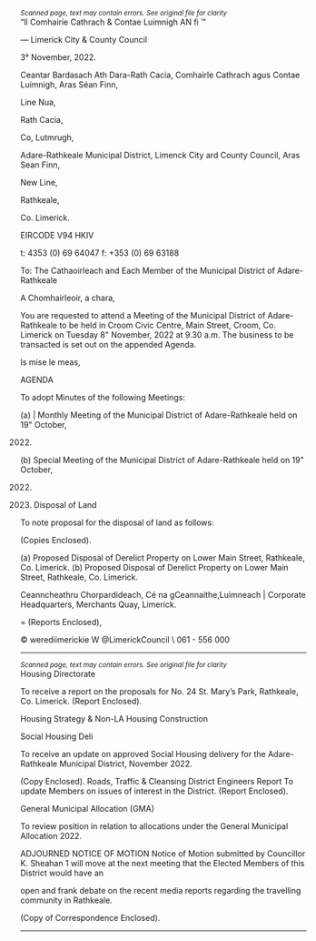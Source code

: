 *<small>Scanned page, text may contain errors. See original file for clarity</small>*  
“ll Comhairie Cathrach
& Contae Luimnigh
AN fi ™

— Limerick City
& County Council

3° November, 2022.

Ceantar Bardasach Ath Dara-Rath Cacia,
Comhairle Cathrach agus Contae Luimnigh,
Aras Séan Finn,

Line Nua,

Rath Cacia,

Co, Lutmrugh,

Adare-Rathkeale Municipal District,
Limenck City ard County Council,
Aras Sean Finn,

New Line,

Rathkeale,

Co. Limerick.

EIRCODE V94 HKIV

t: 4353 (0) 69 64047
f: +353 (0) 69 63188

To: The Cathaoirleach and Each Member of the Municipal District of Adare-Rathkeale

A Chomhairleoir, a chara,

You are requested to attend a Meeting of the Municipal District of Adare-Rathkeale to be held in
Croom Civic Centre, Main Street, Croom, Co. Limerick on Tuesday 8" November, 2022 at 9.30
a.m. The business to be transacted is set out on the appended Agenda.

Is mise le meas,

AGENDA

To adopt Minutes of the following Meetings:

(a) | Monthly Meeting of the Municipal District of Adare-Rathkeale held on 19" October,

2022.

(b) Special Meeting of the Municipal District of Adare-Rathkeale held on 19" October,

2022.

2. Disposal of Land

To note proposal for the disposal of land as follows:

(Copies Enclosed).

(a) Proposed Disposal of Derelict Property on Lower Main Street, Rathkeale, Co. Limerick.
(b) Proposed Disposal of Derelict Property on Lower Main Street, Rathkeale, Co. Limerick.

Ceanncheathru Chorpardideach, Cé na gCeannaithe,Luimneach |
Corporate Headquarters, Merchants Quay, Limerick.

= (Reports Enclosed),

© werediimerickie
W @LimerickCouncil
\ 061 - 556 000

---
*<small>Scanned page, text may contain errors. See original file for clarity</small>*  
Housing Directorate

To receive a report on the proposals for No. 24 St. Mary’s Park, Rathkeale, Co. Limerick.
(Report Enclosed).

Housing Strategy & Non-LA Housing Construction

Social Housing Deli

To receive an update on approved Social Housing delivery for the Adare-Rathkeale
Municipal District, November 2022.

(Copy Enclosed).
Roads, Traffic & Cleansing
District Engineers Report
To update Members on issues of interest in the District.
(Report Enclosed).

General Municipal Allocation (GMA)

To review position in relation to allocations under the General Municipal Allocation 2022.

ADJOURNED NOTICE OF MOTION
Notice of Motion submitted by Councillor K. Sheahan
1 will move at the next meeting that the Elected Members of this District would have an

open and frank debate on the recent media reports regarding the travelling community in
Rathkeale.

(Copy of Correspondence Enclosed).

---
